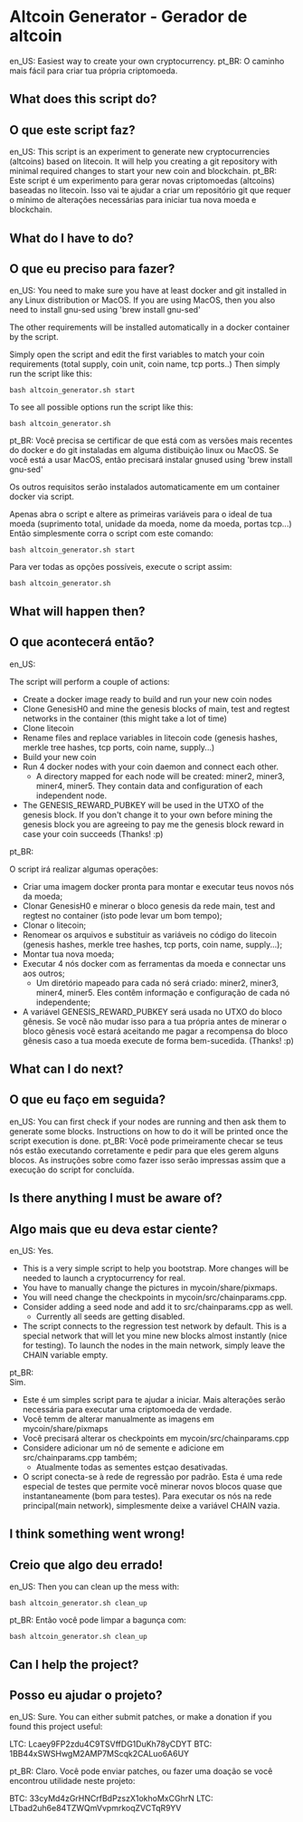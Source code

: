 # Altcoin Generator - Gerador de altcoin
en_US: Easiest way to create your own cryptocurrency.
pt_BR: O caminho mais fácil para criar tua própria criptomoeda.

## What does this script do?
## O que este script faz?
en_US: This script is an experiment to generate new cryptocurrencies (altcoins) based on litecoin.
It will help you creating a git repository with minimal required changes to start your new coin and blockchain.
pt_BR: Este script é um experimento para gerar novas criptomoedas (altcoins) baseadas no litecoin.
Isso vai te ajudar a criar um repositório git que requer o mínimo de alterações necessárias para iniciar tua nova moeda e blockchain.

## What do I have to do?
## O que eu preciso para fazer?
en_US: You need to make sure you have at least docker and git installed in any Linux distribution or MacOS.
If you are using MacOS, then you also need to install gnu-sed using 'brew install gnu-sed'

The other requirements will be installed automatically in a docker container by the script.

Simply open the script and edit the first variables to match your coin requirements (total supply, coin unit, coin name, tcp ports..)
Then simply run the script like this:

```
bash altcoin_generator.sh start
```

To see all possible options run the script like this:

```
bash altcoin_generator.sh
```

pt_BR: Você precisa se certificar de que está com as versões mais recentes do docker e do git instaladas em alguma distibuição linux ou MacOS.
Se você está a usar MacOS, então precisará instalar gnused using 'brew install gnu-sed'

Os outros requisitos serão instalados automaticamente em um container docker via script.

Apenas abra o script e altere as primeiras variáveis para o ideal de tua moeda (suprimento total, unidade da moeda, nome da moeda, portas tcp...)
Então simplesmente corra o script com este comando:


```
bash altcoin_generator.sh start
```

Para ver todas as opções possíveis, execute o script assim:

```
bash altcoin_generator.sh
```

## What will happen then?
## O que acontecerá então?

en_US: 

The script will perform a couple of actions:

  * Create a docker image ready to build and run your new coin nodes
  * Clone GenesisH0 and mine the genesis blocks of main, test and regtest networks in the container (this might take a lot of time)
  * Clone litecoin
  * Rename files and replace variables in litecoin code (genesis hashes, merkle tree hashes, tcp ports, coin name, supply...)
  * Build your new coin
  * Run 4 docker nodes with your coin daemon and connect each other.
    * A directory mapped for each node will be created: miner2, miner3, miner4, miner5. They contain data and configuration of each independent node.
  * The GENESIS_REWARD_PUBKEY will be used in the UTXO of the genesis block. If you don't change it to your own before mining the genesis block you are agreeing to pay me the genesis block reward in case your coin succeeds (Thanks! :p)

pt_BR: 

O script irá realizar algumas operações:

  * Criar uma imagem docker pronta para montar e executar teus novos nós da moeda;
  * Clonar GenesisH0 e minerar o bloco genesis da rede main, test and regtest no container (isto pode levar um bom tempo);
  * Clonar o litecoin;
  * Renomear os arquivos e substituir as variáveis no código do litecoin (genesis hashes, merkle tree hashes, tcp ports, coin name, supply...);
  * Montar tua nova moeda;
  * Executar 4 nós docker com as ferramentas da moeda e connectar uns aos outros;
    * Um diretório mapeado para cada nó será criado: miner2, miner3, miner4, miner5. Eles contêm informação e configuração de cada nó independente;
  * A variável GENESIS_REWARD_PUBKEY será usada no UTXO do bloco gênesis. Se você não mudar isso para a tua própria antes de minerar o bloco gênesis você estará aceitando me pagar a recompensa do bloco gênesis caso a tua moeda execute de forma bem-sucedida. (Thanks! :p)

## What can I do next?
## O que eu faço em seguida?

en_US: You can first check if your nodes are running and then ask them to generate some blocks.
Instructions on how to do it will be printed once the script execution is done.
pt_BR: Você pode primeiramente checar se teus nós estão executando corretamente e pedir para que eles gerem alguns blocos.
As instruções sobre como fazer isso serão impressas assim que a execução do script for concluída.

## Is there anything I must be aware of?
## Algo mais que eu deva estar ciente?

en_US:
Yes.

  * This is a very simple script to help you bootstrap. More changes will be needed to launch a cryptocurrency for real.
  * You have to manually change the pictures in mycoin/share/pixmaps.
  * You will need change the checkpoints in mycoin/src/chainparams.cpp.
  * Consider adding a seed node and add it to src/chainparams.cpp as well.
    * Currently all seeds are getting disabled.
  * The script connects to the regression test network by default. This is a special network that will let you mine new blocks almost instantly (nice for testing). To launch the nodes in the main network, simply leave the CHAIN variable empty.
  
pt_BR:  
Sim.

  * Este é um simples script para te ajudar a iniciar. Mais alterações serão necessária para executar uma criptomoeda de verdade.
  * Você temm de alterar manualmente as imagens em mycoin/share/pixmaps
  * Você precisará alterar os checkpoints em mycoin/src/chainparams.cpp
  * Considere adicionar um nó de semente e adicione em src/chainparams.cpp também;
    * Atualmente todas as sementes estçao desativadas.
  * O script conecta-se à rede de regressão por padrão. Esta é uma rede especial de testes que permite você minerar novos blocos quase que instantaneamente (bom para testes). Para executar os nós na rede principal(main network), simplesmente deixe a variável CHAIN vazia.  
  
## I think something went wrong!
## Creio que algo deu errado!

en_US:
Then you can clean up the mess with:

```
bash altcoin_generator.sh clean_up
```

pt_BR:
Então você pode limpar a bagunça com:

```
bash altcoin_generator.sh clean_up
```


## Can I help the project?
## Posso eu ajudar o projeto?

en_US:
Sure. You can either submit patches, or make a donation if you found this project useful:

LTC: Lcaey9FP2zdu4C9TSVffDG1DuKh78yCDYT
BTC: 1BB44xSWSHwgM2AMP7MScqk2CALuo6A6UY

pt_BR:
Claro. Você pode enviar patches, ou fazer uma doação se você encontrou utilidade neste projeto:

BTC: 33cyMd4zGrHNCrfBdPzszX1okhoMxCGhrN
LTC: LTbad2uh6e84TZWQmVvpmrkoqZVCTqR9YV
